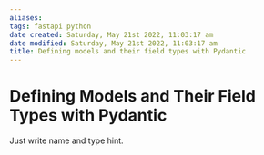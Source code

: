 ```yaml
---
aliases: 
tags: fastapi python 
date created: Saturday, May 21st 2022, 11:03:17 am
date modified: Saturday, May 21st 2022, 11:03:17 am
title: Defining models and their field types with Pydantic
---
```


# Defining Models and Their Field Types with Pydantic

Just write name and type hint. 